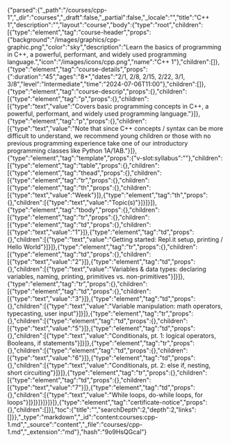 {"parsed":{"_path":"/courses/cpp-1","_dir":"courses","_draft":false,"_partial":false,"_locale":"","title":"C++ 1","description":"","layout":"course","body":{"type":"root","children":[{"type":"element","tag":"course-header","props":{"background":"/images/graphics/cpp-graphic.png","color":"sky","description":"Learn the basics of programming in C++, a powerful, performant, and widely used programming language.","icon":"/images/icons/cpp.png","name":"C++ 1"},"children":[]},{"type":"element","tag":"course-details","props":{":duration":"45","ages":"8+","dates":"2/1, 2/8, 2/15, 2/22, 3/1, 3/8","level":"Intermediate","time":"2024-07-06T11:00"},"children":[]},{"type":"element","tag":"course-descrip","props":{},"children":[{"type":"element","tag":"p","props":{},"children":[{"type":"text","value":"Covers basic programming concepts in C++, a powerful, performant, and widely used programming language."}]},{"type":"element","tag":"p","props":{},"children":[{"type":"text","value":"Note that since C++ concepts / syntax can be more difficult to understand, we recommend young children or those with no previous programming experience take one of our introductory programming classes like Python 1A/1AB."}]},{"type":"element","tag":"template","props":{"v-slot:syllabus":""},"children":[{"type":"element","tag":"table","props":{},"children":[{"type":"element","tag":"thead","props":{},"children":[{"type":"element","tag":"tr","props":{},"children":[{"type":"element","tag":"th","props":{},"children":[{"type":"text","value":"Week"}]},{"type":"element","tag":"th","props":{},"children":[{"type":"text","value":"Topic(s)"}]}]}]},{"type":"element","tag":"tbody","props":{},"children":[{"type":"element","tag":"tr","props":{},"children":[{"type":"element","tag":"td","props":{},"children":[{"type":"text","value":"1"}]},{"type":"element","tag":"td","props":{},"children":[{"type":"text","value":"Getting started: Repl.it setup, printing / Hello World"}]}]},{"type":"element","tag":"tr","props":{},"children":[{"type":"element","tag":"td","props":{},"children":[{"type":"text","value":"2"}]},{"type":"element","tag":"td","props":{},"children":[{"type":"text","value":"Variables & data types: declaring variables, naming, printing, primitives vs. non-primitives"}]}]},{"type":"element","tag":"tr","props":{},"children":[{"type":"element","tag":"td","props":{},"children":[{"type":"text","value":"3"}]},{"type":"element","tag":"td","props":{},"children":[{"type":"text","value":"Variable manipulation: math operators, typecasting, user input"}]}]},{"type":"element","tag":"tr","props":{},"children":[{"type":"element","tag":"td","props":{},"children":[{"type":"text","value":"5"}]},{"type":"element","tag":"td","props":{},"children":[{"type":"text","value":"Conditionals, pt. 1: logical operators, Booleans, if statements"}]}]},{"type":"element","tag":"tr","props":{},"children":[{"type":"element","tag":"td","props":{},"children":[{"type":"text","value":"6"}]},{"type":"element","tag":"td","props":{},"children":[{"type":"text","value":"Conditionals, pt. 2: else if, nesting, short circuiting"}]}]},{"type":"element","tag":"tr","props":{},"children":[{"type":"element","tag":"td","props":{},"children":[{"type":"text","value":"7"}]},{"type":"element","tag":"td","props":{},"children":[{"type":"text","value":"While loops, do-while loops, for loops"}]}]}]}]}]}]},{"type":"element","tag":"certificate-notice","props":{},"children":[]}],"toc":{"title":"","searchDepth":2,"depth":2,"links":[]}},"_type":"markdown","_id":"content:courses:cpp-1.md","_source":"content","_file":"courses/cpp-1.md","_extension":"md"},"hash":"9o9HsQGcal"}